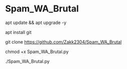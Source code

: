 # Spam_WA_Brutal


apt update && apt upgrade -y

apt install git

git clone https://github.com/Zakk2304/Spam_WA_Brutal

chmod +x Spam_WA_Brutal.py

./Spam_WA_Brutal.py
